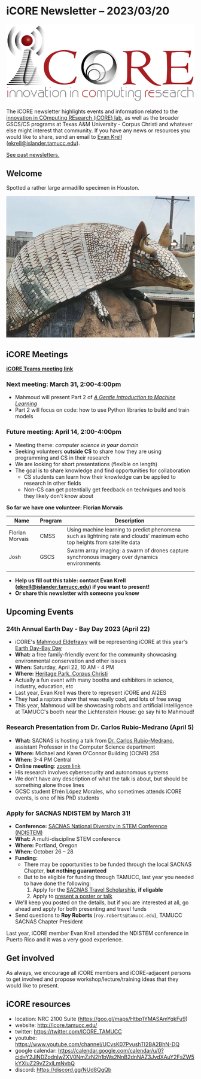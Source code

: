 # iCORE Newsletter – 2023/03/20

![logo](../img/logo_plain_sm.jpg)

The iCORE newsletter highlights events and information related to the [innovation in COmputing REsearch (iCORE) lab](https://icore.tamucc.edu/),
as well as the broader GSCS/CS programs at Texas A&M University - Corpus Christi and whatever else might interest that community.
If you have any news or resources you would like to share, send an email to [Evan Krell](https://scholar.google.com/citations?user=jLuwYGAAAAAJ&hl=en) (ekrell@islander.tamucc.edu).

[See past newsletters.](https://github.com/ekrell/icore_website/tree/main/news)

## Welcome

Spotted a rather large armadillo specimen in Houston.

![armadillo statue](../img/houston_armadillo.jpeg)


## iCORE Meetings

**[iCORE Teams meeting link](https://teams.microsoft.com/l/meetup-join/19%3Ameeting_MDdlZDBiMTgtYzVjNS00YjhhLWE5OTctY2Y5YzMyYTljNzU5%40thread.v2/0?context=%7B%22Tid%22%3A%2234cbfaf1-67a6-4781-a9ca-514eb2550b66%22%2C%22Oid%22%3A%22994c008b-0707-4f3c-8ac0-73b65e733430%22%2C%22MessageId%22%3A%220%22%7D)**

### Next meeting: March 31, 2:00-4:00pm

- Mahmoud will present Part 2 of [_A Gentle Introduction to Machine Learning_](https://github.com/ekrell/icore_website/blob/main/news/icore_news_20230227.md)
- Part 2 will focus on code: how to use Python libraries to build and train models

### Future meeting: April 14, 2:00-4:00pm

- Meeting theme: _computer science in **your** domain_
- Seeking volunteers **outside CS** to share how they are using programming and CS in their research
- We are looking for short presentations (flexible on length)
- The goal is to share knowledge and find opportunities for collaboration 
  - CS students can learn how their knowledge can be applied to research in other fields
  - Non-CS can get potentially get feedback on techniques and tools they likely don't know about

**So far we have one volunteer: Florian Morvais**

| **Name**        | **Program** | **Description**                                                                                                              |
|-----------------|-------------|------------------------------------------------------------------------------------------------------------------------------|
| Florian Morvais | CMSS        | Using machine learning to predict phenomena such as lightning rate and clouds' maximum echo top heights from satellite data  |
| Josh            |    GSCS     | Swarm array imaging: a swarm of drones capture synchronous imagery over dynamics environments                                                                                                                              |
|                 |             |                                                                                                                              |
|                 |             |                                                                                                                              |

- **Help us fill out this table: contact Evan Krell (ekrell@islander.tamucc.edu) if you want to present!**
- **Or share this newsletter with someone you know**

## Upcoming Events

### 24th Annual Earth Day - Bay Day 2023 (April 22)

- iCORE's [Mahmoud Eldefrawy](https://scholar.google.com/citations?user=mOgRZRMAAAAJ&hl=en) will be representing iCORE at this year's [Earth Day-Bay Day](https://www.baysfoundation.org/edbd/)
- **What:** a free family-friendly event for the community showcasing environmental conservation and other issues
- **When:** Saturday, April 22,  10 AM - 4 PM
- **Where:** [Heritage Park, Corpus Christi](https://www.google.com/maps/place/Heritage+Park/@27.8063399,-97.3979637,17z/data=!3m1!4b1!4m6!3m5!1s0x86685e62812bfb41:0xde92ae5040c7c2a4!8m2!3d27.8063352!4d-97.395775!16s%2Fg%2F1tftxc_j)
- Actually a fun event with many booths and exhibitors in science, industry, education, etc
- Last year, Evan Krell was there to represent iCORE and AI2ES
- They had a raptors show that was really cool, and lots of free swag
- This year, Mahmoud will be showcasing robots and artificial intelligence at TAMUCC's booth near the Lichtenstein House: go say hi to Mahmoud!

### Research Presentation from Dr. Carlos Rubio-Medrano (April 5)

- **What:** SACNAS is hosting a talk from [Dr. Carlos Rubio-Medrano](https://carlosrubiomedrano.com), assistant Professor in the Computer Science department
- **Where:** Michael and Karen O'Connor Building (OCNR) 258
- **When:** 3-4 PM Central
- **Online meeting**: [zoom link](https://tamucc.zoom.us/j/93668554553)
- His research involves cybersecurity and autonomous systems
- We don't have any description of what the talk is about, but should be something alone those lines
- GCSC student Efrén López Morales, who sometimes attends iCORE events, is one of his PhD students

### Apply for SACNAS NDISTEM by March 31!

- **Conference:** [SACNAS National Diversity in STEM Conference (NDISTEM)](https://www.sacnas.org/conference)
- **What:** A multi-discipline STEM conference
- **Where:** Portland, Oregon
- **When:** October 26 – 28
- **Funding:**
  - There may be opportunities to be funded through the local SACNAS Chapter, **but nothing guaranteed**
  - But to be eligible for funding through TAMUCC, last year you needed to have done the following:
    1. Apply for the [SACNAS Travel Scholarship](https://www.sacnas.org/conference/travel-scholarships), **if eligable**
    2. Apply to [present a poster or talk](https://www.sacnas.org/conference/research-presentations)
- We'll keep you posted on the details, but if you are interested at all, go ahead and apply for both presenting and travel funds 
- Send questions to **Roy Roberts** (`roy.roberts@tamucc.edu`), TAMUCC SACNAS Chapter President

Last year, iCORE member Evan Krell attended the NDISTEM conference in Puerto Rico and it was a very good experience. 


## Get involved

As always, we encourage all iCORE members and iCORE-adjacent persons to get involved and propose workshop/lecture/training ideas that they would like to present.

## iCORE resources

- location: NRC 2100 Suite (https://goo.gl/maps/Htbp1YMASAmYqkFu9)
- website: http://icore.tamucc.edu/
- twitter: https://twitter.com/ICORE_TAMUCC
- youtube: https://www.youtube.com/channel/UCvsK07PvushTI2BA2BhN-DQ
- google calendar: https://calendar.google.com/calendar/u/0?cid=Y2JlNDZodnIwZXV0NmZzN2h1bWs2NnB2dnNAZ3JvdXAuY2FsZW5kYXIuZ29vZ2xlLmNvbQ
- discord: https://discord.gg/NUd8QgQb
